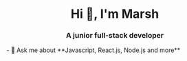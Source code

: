 <h1 align="center">Hi 👋, I'm Marsh</h1>
<h3 align="center">A junior full-stack developer</h3>
- 💬 Ask me about **Javascript, React.js, Node.js and more**

